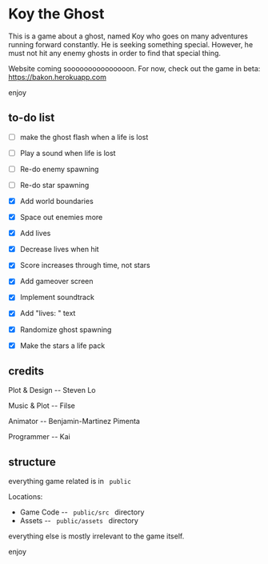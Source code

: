 # Koy the Ghost

This is a game about a ghost, named Koy who goes on many adventures running forward constantly. He is seeking something special. However, he must not hit any enemy ghosts in order to find that special thing. 

Website coming sooooooooooooooon. For now, check out the game in beta: https://bakon.herokuapp.com

enjoy

## to-do list
- [ ] make the ghost flash when a life is lost
- [ ] Play a sound when life is lost
- [ ] Re-do enemy spawning
- [ ] Re-do star spawning
- [x] Add world boundaries
- [x] Space out enemies more
- [x] Add lives
- [x] Decrease lives when hit
- [x] Score increases through time, not stars
- [x] Add gameover screen
- [x] Implement soundtrack
- [x] Add "lives: " text
- [x] Randomize ghost spawning
- [x] Make the stars a life pack


## credits

Plot & Design -- Steven Lo

Music & Plot -- Filse

Animator -- Benjamin-Martinez Pimenta

Programmer -- Kai 


## structure

everything game related is in <code> public </code>

Locations: 
- Game Code -- <code> public/src </code> directory
- Assets -- <code> public/assets </code> directory

everything else is mostly irrelevant to the game itself. 

enjoy
